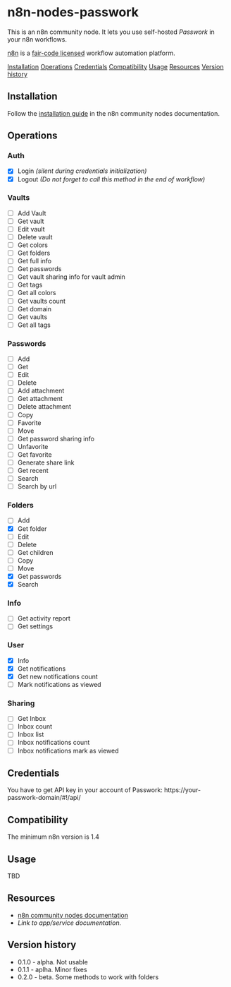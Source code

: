 # n8n-nodes-passwork

This is an n8n community node. It lets you use self-hosted _Passwork_ in your n8n workflows.

[n8n](https://n8n.io/) is a [fair-code licensed](https://docs.n8n.io/reference/license/) workflow automation platform.

[Installation](#installation)
[Operations](#operations)
[Credentials](#credentials)  <!-- delete if no auth needed -->
[Compatibility](#compatibility)
[Usage](#usage)  <!-- delete if not using this section -->
[Resources](#resources)
[Version history](#version-history)  <!-- delete if not using this section -->

## Installation

Follow the [installation guide](https://docs.n8n.io/integrations/community-nodes/installation/) in the n8n community nodes documentation.

## Operations

### Auth

- [x] Login _(silent during credentials initialization)_
- [x] Logout _(Do not forget to call this method in the end of workflow)_

### Vaults
- [ ] Add Vault
- [ ] Get vault
- [ ] Edit vault
- [ ] Delete vault
- [ ] Get colors
- [ ] Get folders
- [ ] Get full info
- [ ] Get passwords
- [ ] Get vault sharing info for vault admin
- [ ] Get tags
- [ ] Get all colors
- [ ] Get vaults count
- [ ] Get domain
- [ ] Get vaults
- [ ] Get all tags

### Passwords
- [ ] Add
- [ ] Get
- [ ] Edit
- [ ] Delete
- [ ] Add attachment
- [ ] Get attachment
- [ ] Delete attachment
- [ ] Copy
- [ ] Favorite
- [ ] Move
- [ ] Get password sharing info
- [ ] Unfavorite
- [ ] Get favorite
- [ ] Generate share link
- [ ] Get recent
- [ ] Search
- [ ] Search by url

### Folders
- [ ] Add
- [x] Get folder
- [ ] Edit
- [ ] Delete
- [ ] Get children
- [ ] Copy
- [ ] Move
- [x] Get passwords
- [x] Search

### Info
- [ ] Get activity report
- [ ] Get settings

### User
- [x] Info
- [x] Get notifications
- [x] Get new notifications count
- [ ] Mark notifications as viewed

### Sharing
- [ ] Get Inbox
- [ ] Inbox count
- [ ] Inbox list
- [ ] Inbox notifications count
- [ ] Inbox notifications mark as viewed

## Credentials

You have to get API key in your account of Passwork: https://your-passwork-domain/#!/api/

## Compatibility

The minimum n8n version is 1.4

## Usage

TBD

## Resources

* [n8n community nodes documentation](https://docs.n8n.io/integrations/community-nodes/)
* _Link to app/service documentation._

## Version history

* 0.1.0 - alpha. Not usable
* 0.1.1 - aplha. Minor fixes
* 0.2.0 - beta. Some methods to work with folders

